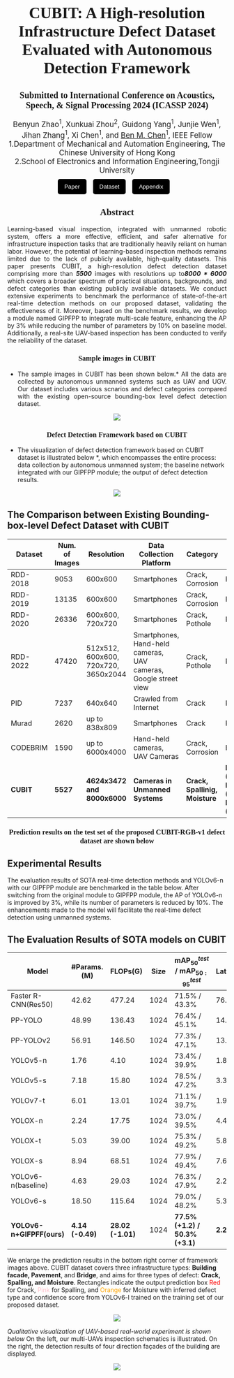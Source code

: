 <h1 style="text-align: center; font-size: 36px; font-family: 'Sama Devanagari';"> CUBIT: A High-resolution Infrastructure Defect Dataset Evaluated with Autonomous Detection Framework
   
</h1>
<h2>
 <div style="text-align: center; font-size: 20px; font-family: 'Sama Devanagari';">    Submitted to International Conference on Acoustics, Speech, & Signal Processing 2024 (ICASSP 2024)
</div>
</h2>
<div style=" text-align: center; font-size: 17px;">
Benyun Zhao<sup>1</sup>, Xunkuai Zhou<sup>2</sup>, Guidong Yang<sup>1</sup>, Junjie Wen<sup>1</sup>, Jihan Zhang<sup>1</sup>,  Xi Chen<sup>1</sup>, and <a href="http://www.mae.cuhk.edu.hk/~bmchen/">Ben M. Chen</a><sup>1</sup>, IEEE Fellow
</div>

<div  style="text-align: center; font-size: 17px;" >
1.Department of Mechanical and Automation Engineering, The Chinese University of Hong Kong  <br />       2.School of Electronics and Information Engineering,Tongji University

</div>
<div style="display: flex; flex-direction: row; margin: 10px auto; justify-content: center"> 

<button style="background-color: #000000; color: white;margin-right: 15px; padding: 10px 15px;border: none; border-radius: 5px;">
<a href="https://www.overleaf.com/" style="color: white; text-decoration: none;">Paper</a>
</button>

<button style="background-color: #000000; color: white;margin-right: 15px; padding: 10px 15px; border: none; border-radius: 5px;">
<a href="https://github.com/ZHAOBenyun/CUBIT" style="color: white; text-decoration: none;">Dataset</a>
</button>

<button style="background-color: #000000; color: white;margin-right: 15px; padding: 10px 15px; border: none; border-radius: 5px;">
<a href="./ICASSP_2024_Appendix.pdf" style="color: white; text-decoration: none;">Appendix</a>
</button>
</div>


<div style="text-align: center; font-family: 'American Typewriter'; font-weight: 400; "> 
<h2>Abstract</h2>
</div>

<div style="text-align: justify; text-justify:inter-ideograph;">
Learning-based visual inspection, integrated with unmanned robotic system, offers a more effective, efficient, and safer alternative for infrastructure inspection tasks that are traditionally heavily reliant on human labor. However, the potential of learning-based inspection methods remains limited due to the lack of publicly available, high-quality datasets. This paper presents CUBIT, a high-resolution defect detection dataset comprising more than <strong><em>5500</em></strong> images with resolutions up to<strong><em>8000 * 6000</em></strong> which covers a broader spectrum of practical situations, backgrounds, and defect categories than existing publicly available datasets. We conduct extensive experiments to benchmark the performance of state-of-the-art real-time detection methods on our proposed dataset, validating the effectiveness of it. Moreover, based on the benchmark results, we develop a module named GIPFPP to integrate multi-scale feature, enhancing the AP by 3% while reducing the number of parameters by 10% on baseline model. Additionally, a real-site UAV-based inspection has been conducted to verify the reliability of the dataset.
</div>

<div style="text-align: center; font-family: 'American Typewriter'; font-weight: 400; "> 
<h3>Sample images in CUBIT</h3>
</div>
<div style="text-align: justify; text-justify:inter-ideograph;">

* The sample images in CUBIT has been shown below.* All the data are collected by autonomous unmanned systems such as UAV and UGV. Our dataset includes various scnarios and defect categories compared with the existing open-source bounding-box level defect detection dataset. 
</div>
<p align="center">
  <img src="./sample.png"> 
</p>

<div style="text-align: center; font-family: 'American Typewriter'; font-weight: 400; "> 
<h3>Defect Detection Framework based on CUBIT</h3>
</div>

* The visualization of defect detection framework based on CUBIT dataset is illustrated below *, which encompasses the entire process: data collection by autonomous unmanned system; the baseline network integrated with our GIPFPP module; the output of defect detection results. 
<p align="center">
  <img src="./frame.png"> 
</p>

## The Comparison between Existing Bounding-box-level Defect Dataset with CUBIT

| Dataset       | Num. of Images | Resolution          | Data Collection Platform           | Category               | Scenario                 | Material             | Experiments                                  |
|---------------|----------------|----------------------|------------------------------------|------------------------|--------------------------|----------------------|-----------------------------------------------|
| RDD-2018      | 9053           | 600x600              | Smartphones                        | Crack, Corrosion       | Pavement                 | Asphalt              | SSD                                           |
| RDD-2019      | 13135          | 600x600              | Smartphones                        | Crack, Corrosion       | Pavement                 | Asphalt              | SSD                                           |
| RDD-2020      | 26336          | 600x600, 720x720     | Smartphones                        | Crack, Pothole         | Pavement                 | Asphalt              | SSD                                           |
| RDD-2022      | 47420          | 512x512, 600x600, 720x720, 3650x2044 | Smartphones, Hand-held cameras, UAV cameras, Google street view | Crack, Pothole     | Pavement             | Asphalt              | -                                             |
| PID           | 7237           | 640x640              | Crawled from Internet               | Crack                  | Pavement                 | Asphalt              | YOLOv2, Fast R-CNN                            |
| Murad         | 2620           | up to 838x809        | Smartphones                        | Crack                  | Pavement                 | Asphalt              | Faster R-CNN                                  |
| CODEBRIM      | 1590           | up to 6000x4000      | Hand-held cameras, UAV Cameras     | Crack, Corrosion       | Bridge                   | Concrete             | MetaQNN, ENAS                                 |
| **CUBIT**     | **5527**       | **4624x3472 and 8000x6000** | **Cameras in Unmanned Systems**  | **Crack, Spallinig, Moisture** | **Building (65%), Pavement (29%), Bridge (6%)** | **Concrete, Asphalt, Stone** | **Faster R-CNN, PP-YOLO, PP-YOLOv2, YOLOX, YOLOv5, YOLOv7, YOLOv6, YOLOv6+GIPFPP(ours), Real-site experiment** |




<div style="text-align: center; font-family: 'American Typewriter'; font-weight: 400; "> 
<h3>Prediction results on the test set of the proposed CUBIT-RGB-v1 defect dataset are shown below
</h3>
</div>

## Experimental Results

The evaluation results of SOTA real-time detection methods and YOLOv6-n with our GIPFPP module are benchmarked in the table below. After switching from the original module to GIPFPP module, the AP of YOLOv6-n is improved by 3%, while its number of parameters is reduced by 10%. The enhancements made to the model will facilitate the real-time defect detection using unmanned systems.

## The Evaluation Results of SOTA models on CUBIT

| Model                       | #Params.(M) | FLOPs(G) | Size | mAP$_{50}^{test}$ / mAP$_{50:95}^{test}$ | Latency(ms) |
|-----------------------------|-------------|----------|------|-----------------------------------------|--------------|
| Faster R-CNN(Res50)         | 42.62       | 477.24   | 1024 | 71.5% / 43.3%                           | 76.9         |
| PP-YOLO                     | 48.99       | 136.43   | 1024 | 76.4% / 45.1%                           | 14.5         |
| PP-YOLOv2                   | 56.91       | 146.50   | 1024 | 77.3% / 47.1%                           | 13.8         |
| YOLOv5-n                    | 1.76        | 4.10     | 1024 | 73.4% / 39.9%                           | 1.8          |
| YOLOv5-s                    | 7.18        | 15.80    | 1024 | 78.5% / 47.2%                           | 3.3          |
| YOLOv7-t                    | 6.01        | 13.01    | 1024 | 71.1% / 39.7%                           | 1.9          |
| YOLOX-n                     | 2.24        | 17.75    | 1024 | 73.0% / 39.5%                           | 4.4          |
| YOLOX-t                     | 5.03        | 39.00    | 1024 | 75.3% / 49.2%                           | 5.8          |
| YOLOX-s                     | 8.94        | 68.51    | 1024 | 77.9% / 49.4%                           | 7.6          |
| YOLOv6-n(baseline)          | 4.63        | 29.03    | 1024 | 76.3% / 47.9%                           | 2.2          |
| YOLOv6-s                    | 18.50       | 115.64   | 1024 | 79.0% / 48.2%                           | 5.3          |
| **YOLOv6-n+GIFPFF(ours)**   | **4.14 (-0.49)** | **28.02 (-1.01)** | 1024 | **77.5% (+1.2) / 50.3% (+3.1)**       | **2.2**      |



We enlarge the prediction results in the bottom right corner of framework images above. CUBIT dataset covers three infrastructure types: **Building facade, Pavement**, and **Bridge**, and aims for three types of defect: **Crack, Spalling, and Moisture**. Rectangles indicate the output prediction box <font color="red">Red</font> for Crack, <font color="pink">Pink</font> for Spalling, and <font color="orange">Orange</font> for Moisture with inferred defect type and confidence score from YOLOv6-l trained on the training set of our proposed dataset.
<p align="center">
  <img src="./index_show.png">
</p>

*Qualitative visualization of UAV-based real-world experiment is shown below* On the left, our multi-UAVs inspection schematics is illustrated. On the right, the detection results of four direction façades of the building are displayed.
<p align="center">
  <img src="./goodman_zigzag.png">
</p>


